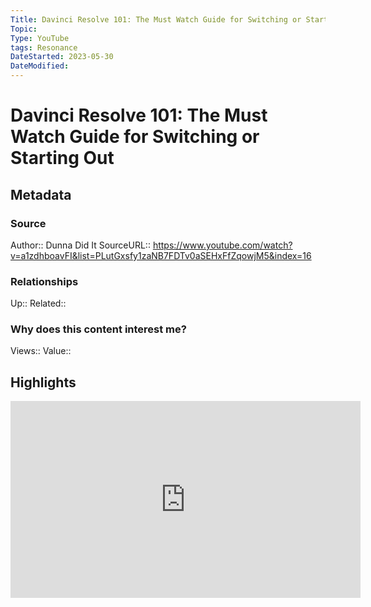 ```yaml
---
Title: Davinci Resolve 101: The Must Watch Guide for Switching or Starting Out
Topic:
Type: YouTube
tags: Resonance
DateStarted: 2023-05-30
DateModified:
---
```

# Davinci Resolve 101: The Must Watch Guide for Switching or Starting Out
## Metadata
### Source
Author:: Dunna Did It 
SourceURL:: https://www.youtube.com/watch?v=a1zdhboavFI&list=PLutGxsfy1zaNB7FDTv0aSEHxFfZqowjM5&index=16
### Relationships
Up::
Related::
### Why does this content interest me?
Views::
Value::
## Highlights
<iframe width="560" height="315" src="https://www.youtube.com/embed/" title="YouTube video player" frameborder="0" allow="accelerometer; autoplay; clipboard-write; encrypted-media; gyroscope; picture-in-picture" allowfullscreen></iframe>